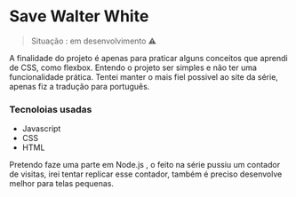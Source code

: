 # Save Walter White

> Situação : em desenvolvimento ⚠️

A finalidade do projeto é apenas para praticar alguns conceitos que aprendi de CSS, como flexbox. Entendo o projeto ser simples e não ter uma funcionalidade prática. Tentei manter o mais fiel possivel ao site da série, apenas fiz a tradução para português.

### Tecnoloias usadas
+ Javascript
+ CSS
+ HTML

Pretendo faze uma parte em Node.js , o feito na série pussiu um contador de visitas, irei tentar replicar esse contador, também é preciso desenvolve melhor para telas pequenas.
